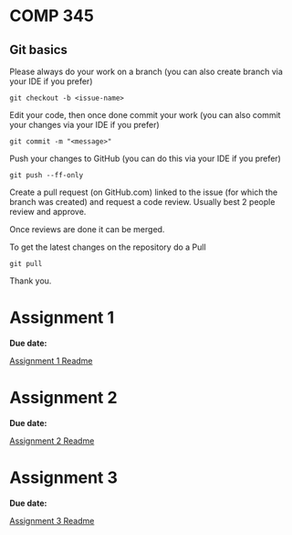 # COMP 345

## Git basics

Please always do your work on a branch (you can also create branch via your IDE if you prefer)
```
git checkout -b <issue-name>
```

Edit your code, then once done commit your work (you can also commit your changes via your IDE if you prefer)
```
git commit -m "<message>"
```

Push your changes to GitHub (you can do this via your IDE if you prefer)
```
git push --ff-only
```

Create a pull request (on GitHub.com) linked to the issue (for which the branch was created) and request a code review. Usually best 2 people review and approve.

Once reviews are done it can be merged.

To get the latest changes on the repository do a Pull
```
git pull
```

Thank you.

# Assignment 1

**Due date:**

[Assignment 1 Readme](Assignment1.md)

# Assignment 2

**Due date:**

[Assignment 2 Readme](Assignment2.md)

# Assignment 3

**Due date:**

[Assignment 3 Readme](Assignment2.md)

